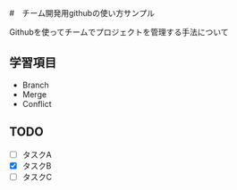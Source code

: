 #　チーム開発用githubの使い方サンプル

Githubを使ってチームでプロジェクトを管理する手法について

## 学習項目
* Branch
* Merge
* Conflict

## TODO

- [ ] タスクA
- [x] タスクB
- [ ] タスクC
